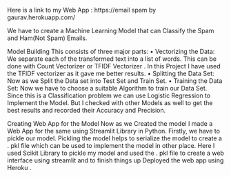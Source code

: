 Here is a link to my Web App :
https://email spam by gaurav.herokuapp.com/






We have to create a Machine Learning Model that can Classify the Spam and Ham(Not Spam) Emails. 

Model Building
This consists of three major parts:
• Vectorizing the Data: We separate each of the
transformed text into a list of words. This can be
done with Count Vectorizer or TFIDF Vectorizer . In
this Project I have used the TFIDF vectorizer as it
gave me better results.
• Splitting the Data Set: Now as we Split the Data set
into Test Set and Train Set.
• Training the Data Set: Now we have to choose a
suitable Algorithm to train our Data Set. Since this is
a Classification problem we can use Logistic
Regression to Implement the Model. But I checked
with other Models as well to get the best results and
recorded their Accuracy and Precision.


Creating Web App for the Model
Now as we Created the model I made a Web App for
the same using Streamlit Library in Python.
Firstly, we have to pickle our model. Pickling the
model helps to serialize the model to create a . pkl file
which can be used to implement the model in other
place. Here I used Scikit Library to pickle my model
and used the . pkl file to create a web interface using
streamlit and to finish things up Deployed the web
app using Heroku .

